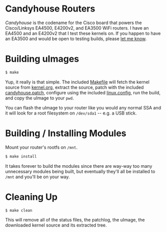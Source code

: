 # Candyhouse Routers

_Candyhouse_ is the codename for the Cisco board that powers the Cisco/Linksys EA4500, E4200v2, and EA3500 WiFi routers.  I have an EA4500 and an E4200v2 that I test these kernels on.  If you happen to have an EA3500 and would be open to testing builds, please [let me know](mailto:randall.will@gmail.com?subject=Candyhouse-Linux).

# Building uImages

```bash
$ make
```

Yup, it really is that simple.  The included [Makefile](Makefile) will fetch the kernel source from [kernel.org](http://kernel.org), extract the source, patch with the included [candyhouse.patch](patches/candyhouse.patch), configure using the included [linux.config](linux.config), run the build, and copy the uImage to your `pwd`.

You can flash the uImage to your router like you would any normal SSA and it will look for a root filesystem on `/dev/sda1` -- e.g. a USB stick.

# Building / Installing Modules

Mount your router's rootfs on `/mnt`.

```bash
$ make install
```

It takes forever to build the modules since there are way-way too many unnecessary modules being built, but eventually they'll all be installed to `/mnt` and you'll be on your way.

# Cleaning Up

```bash
$ make clean
```

This will remove all of the status files, the patchlog, the uImage, the downloaded kernel source and its extracted tree.
